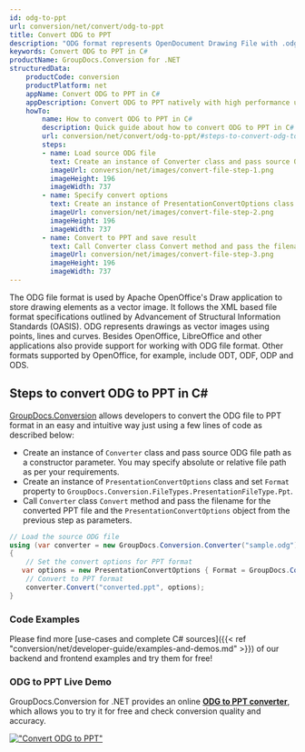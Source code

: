 ```yaml
---
id: odg-to-ppt
url: conversion/net/convert/odg-to-ppt
title: Convert ODG to PPT
description: "ODG format represents OpenDocument Drawing File with .odg extension. Learn how to convert ODG to PPT file programmatically in C# language using GroupDocs.Conversion for .NET library."
keywords: Convert ODG to PPT in C#
productName: GroupDocs.Conversion for .NET
structuredData:
    productCode: conversion
    productPlatform: net
    appName: Convert ODG to PPT in C#
    appDescription: Convert ODG to PPT natively with high performance using C# language and server side GroupDocs.Conversion for .NET APIs, without the use of any software like Microsoft or Open Office.
    howTo:
        name: How to convert ODG to PPT in C# 
        description: Quick guide about how to convert ODG to PPT in C# with high performance and accuracy.
        url: conversion/net/convert/odg-to-ppt/#steps-to-convert-odg-to-ppt-in-c
        steps:
        - name: Load source ODG file 
          text: Create an instance of Converter class and pass source ODG file path as a constructor parameter. You may specify absolute or relative file path as per your requirements. 
          imageUrl: conversion/net/images/convert-file-step-1.png
          imageHeight: 196
          imageWidth: 737
        - name: Specify convert options 
          text: Create an instance of PresentationConvertOptions class.
          imageUrl: conversion/net/images/convert-file-step-2.png
          imageHeight: 196
          imageWidth: 737
        - name: Convert to PPT and save result 
          text: Call Converter class Convert method and pass the filename for the converted HTML file and the PresentationConvertOptions object from the previous step as parameters.
          imageUrl: conversion/net/images/convert-file-step-3.png
          imageHeight: 196
          imageWidth: 737
---
```


The ODG file format is used by Apache OpenOffice's Draw application to store drawing elements as a vector image. It follows the XML based file format specifications outlined by Advancement of Structural Information Standards (OASIS). ODG represents drawings as vector images using points, lines and curves. Besides OpenOffice, LibreOffice and other applications also provide support for working with ODG file format. Other formats supported by OpenOffice, for example, include ODT, ODF, ODP and ODS.

## Steps to convert ODG to PPT in C#

[GroupDocs.Conversion](https://products.groupdocs.com/conversion/net) allows developers to convert the ODG file to PPT format in an easy and intuitive way just using a few lines of code as described below:

* Create an instance of `Converter` class and pass source ODG file path as a constructor parameter. You may specify absolute or relative file path as per your requirements. 
* Create an instance of `PresentationConvertOptions` class and set `Format` property to `GroupDocs.Conversion.FileTypes.PresentationFileType.Ppt`.
* Call `Converter` class `Convert` method and pass the filename for the converted PPT file and the `PresentationConvertOptions` object from the previous step as parameters.

```csharp
// Load the source ODG file
using (var converter = new GroupDocs.Conversion.Converter("sample.odg"))
{
    // Set the convert options for PPT format
   var options = new PresentationConvertOptions { Format = GroupDocs.Conversion.FileTypes.PresentationFileType.Ppt };
    // Convert to PPT format
    converter.Convert("converted.ppt", options);
}
```

### Code Examples

Please find more [use-cases and complete C# sources]({{< ref "conversion/net/developer-guide/examples-and-demos.md" >}}) of our backend and frontend examples and try them for free!

### ODG to PPT Live Demo

GroupDocs.Conversion for .NET provides an online [**ODG to PPT converter**](https://products.groupdocs.app/conversion/odg-to-ppt), which allows you to try it for free and check conversion quality and accuracy.

[!["Convert ODG to PPT"](conversion/net/images/convert-to-ppt/convert-odg-to-ppt.png)](https://products.groupdocs.app/conversion/odg-to-ppt)